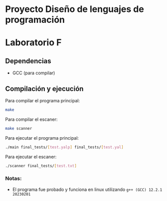 # Proyecto Diseño de lenguajes de programación

# Laboratorio F

## Dependencias
* GCC (para compilar)

## Compilación y ejecución
Para compilar el programa principal:  
``` bash
make
```
Para compilar el escaner:  
``` bash
make scanner
```
Para ejecutar el programa principal:  
``` bash
./main final_tests/[test.yalp] final_tests/[test.yal]
```
Para ejecutar el escaner:  
``` bash
./scanner final_tests/[test.txt]
```

### Notas:
* El programa fue probado y funciona en linux utilizando `g++ (GCC) 12.2.1 20230201`

